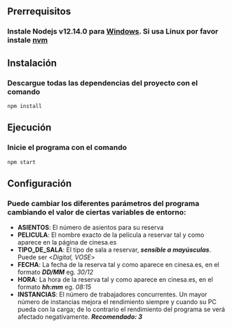 ## Prerrequisitos

### Instale Nodejs v12.14.0 para [Windows](https://nodejs.org/dist/v12.14.0/node-v12.14.0-x64.msi). Si usa Linux por favor instale [nvm](https://github.com/nvm-sh/nvm)

## Instalación

### Descargue todas las dependencias del proyecto con el comando

`npm install`

## Ejecución

### Inicie el programa con el comando

`npm start`

## Configuración

### Puede cambiar los diferentes parámetros del programa cambiando el valor de ciertas variables de entorno:

- **ASIENTOS**: El número de asientos para su reserva
- **PELICULA**: El nombre exacto de la película a reservar tal y como aparece en la página de cinesa.es
- **TIPO_DE_SALA**: El tipo de sala a reservar, **_sensible a mayúsculas_**. Puede ser <_Digital, VOSE_>
- **FECHA**: La fecha de la reserva tal y como aparece en cinesa.es, en el formato **_DD/MM_** eg. _30/12_
- **HORA**: La hora de la reserva tal y como aparece en cinesa.es, en el formato **_hh:mm_** eg. _08:15_
- **INSTANCIAS**: El número de trabajadores concurrentes. Un mayor número de instancias mejora el rendimiento siempre y cuando su PC pueda con la carga; de lo contrario el rendimiento del programa se verá afectado negativamente. **_Recomendado: 3_**
